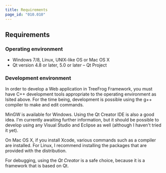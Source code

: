 ```yaml
---
title: Requirements
page_id: "010.010"
---
```


## Requirements

### Operating environment

* Windows 7/8, Linux, UNIX-like OS or Mac OS X
* Qt version 4.8 or later, 5.0 or later – Qt Project

 
### Development environment

In order to develop a Web application in TreeFrog Framework, you must have C++ development tools appropriate to the operating environment as lsited above. For the time being, development is possible using the g++ compiler to make and edit commands.

MinGW is available for Windows. Using the Qt Creator IDE is also a good idea. I'm currently awaiting further information, but it should be possible to develop using any Visual Studio and Eclipse as well (although I haven't tried it yet).

On Mac OS X, if you install Xcode, various commands such as a compiler are installed. For Linux, I recommend installing the packages that are provided with the distribution.

For debugging, using the *Qt Creator* is a safe choice, because it is a framework that is based on Qt.